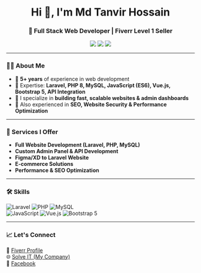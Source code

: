 <h1 align="center">Hi 👋, I'm Md Tanvir Hossain</h1>
<h3 align="center">🚀 Full Stack Web Developer | Fiverr Level 1 Seller</h3>

<p align="center">
  <a href="https://solveitbd.com/"><img src="https://img.shields.io/badge/Company-SolveIT-blue?style=for-the-badge&logo=google-chrome"></a>
  <a href="https://fiverr.com/users/imtanvir65/"><img src="https://img.shields.io/badge/Fiverr-Level%201%20Seller-brightgreen?style=for-the-badge&logo=fiverr"></a>
  <a href="https://facebook.com/imtanvir70"><img src="https://img.shields.io/badge/Facebook-Follow-blue?style=for-the-badge&logo=facebook"></a>
</p>

---

### 👨‍💻 About Me  
- 🔹 **5+ years** of experience in web development  
- 🔹 Expertise: **Laravel, PHP 8, MySQL, JavaScript (ES6), Vue.js, Bootstrap 5, API Integration**  
- 🔹 I specialize in **building fast, scalable websites & admin dashboards**  
- 🔹 Also experienced in **SEO, Website Security & Performance Optimization**

---

### 💼 Services I Offer  
- **Full Website Development (Laravel, PHP, MySQL)**  
- **Custom Admin Panel & API Development**  
- **Figma/XD to Laravel Website**  
- **E-commerce Solutions**  
- **Performance & SEO Optimization**  

---

### 🛠 Skills  
![Laravel](https://img.shields.io/badge/-Laravel-red?style=for-the-badge&logo=laravel&logoColor=white) 
![PHP](https://img.shields.io/badge/-PHP-blue?style=for-the-badge&logo=php&logoColor=white) 
![MySQL](https://img.shields.io/badge/-MySQL-orange?style=for-the-badge&logo=mysql&logoColor=white)  
![JavaScript](https://img.shields.io/badge/-JavaScript-yellow?style=for-the-badge&logo=javascript&logoColor=white) 
![Vue.js](https://img.shields.io/badge/-Vue.js-green?style=for-the-badge&logo=vue.js&logoColor=white) 
![Bootstrap 5](https://img.shields.io/badge/-Bootstrap-purple?style=for-the-badge&logo=bootstrap&logoColor=white)  

---

### 📈 Let's Connect  
💼 [Fiverr Profile](https://fiverr.com/users/imtanvir65/)  
🌐 [Solve IT (My Company)](https://solveitbd.com/)  
📘 [Facebook](https://facebook.com/imtanvir70)  
